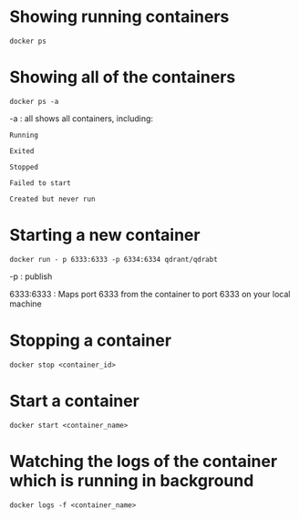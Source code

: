 # Showing running containers
```
docker ps
```

# Showing all of the containers
```
docker ps -a
```
-a : all
shows all containers, including:

    Running

    Exited

    Stopped

    Failed to start

    Created but never run

# Starting a new container
```
docker run - p 6333:6333 -p 6334:6334 qdrant/qdrabt
```
-p : publish


6333:6333  : Maps port 6333 from the container to port 6333 on your local machine

# Stopping a container
```
docker stop <container_id>
```

# Start a container
```
docker start <container_name>
```
# Watching the logs of the container which is running in background
```
docker logs -f <container_name>
```
